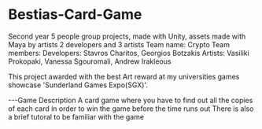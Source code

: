 # Bestias-Card-Game
Second year 5 people group projects, made with Unity, assets made with Maya by artists
2 developers and 3 artists
Team name: Crypto
Team members: 
Developers: Stavros Charitos, Georgios Botzakis
Artists: Vasiliki Prokopaki, Vanessa Sgouromali, Andrew Irakleous

This project awarded with the best Art reward at my universities games showcase 'Sunderland Games Expo(SGX)'.

---Game Description
A card game where you have to find out all the copies of each card in order to win the game before the time runs out
There is also a brief tutoral to be familiar with the game
